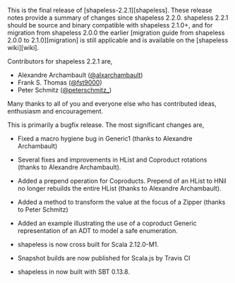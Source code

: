 This is the final release of [shapeless-2.2.1][shapeless].  These
release notes provide a summary of changes since shapeless 2.2.0.
shapeless 2.2.1 should be source and binary compatible with shapeless
2.1.0+, and for migration from shapeless 2.0.0 the earlier [migration
guide from shapeless 2.0.0 to 2.1.0][migration] is still applicable and
is available on the [shapeless wiki][wiki].

Contributors for shapeless 2.2.1 are,

* Alexandre Archambault ([@alxarchambault](https://twitter.com/alxarchambault))
* Frank S. Thomas ([@fst9000](https://twitter.com/fst9000))
* Peter Schmitz ([@peterschmitz\_](https://twitter.com/peterschmitz_))

Many thanks to all of you and everyone else who has contributed ideas,
enthusiasm and encouragement.

This is primarily a bugfix release. The most significant changes are,

* Fixed a macro hygiene bug in Generic1 (thanks to Alexandre
  Archambault)

* Several fixes and improvements in HList and Coproduct rotations
  (thanks to Alexandre Archambault).

* Added a prepend operation for Coproducts. Prepend of an HList to HNil
  no longer rebuilds the entire HList (thanks to Alexandre Archambault).

* Added a method to transform the value at the focus of a Zipper (thanks
  to Peter Schmitz)

* Added an example illustrating the use of a coproduct Generic
  representation of an ADT to model a safe enumeration.

* shapeless is now cross built for Scala 2.12.0-M1.

* Snapshot builds are now published for Scala.js by Travis CI

* shapeless in now built with SBT 0.13.8.
